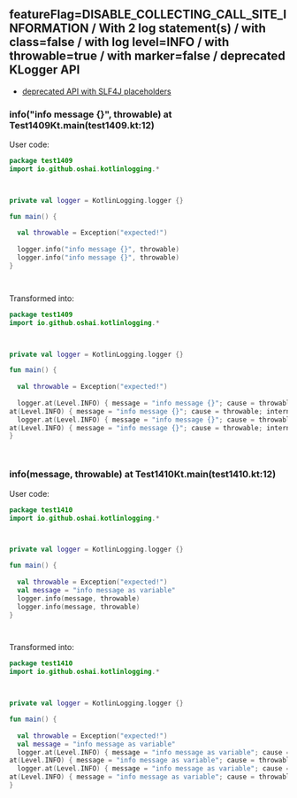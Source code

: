 ## featureFlag=DISABLE_COLLECTING_CALL_SITE_INFORMATION / With 2 log statement(s) / with class=false / with log level=INFO / with throwable=true / with marker=false / deprecated KLogger API

* [deprecated API with SLF4J placeholders](deprecated-slf4j-placeholders.md)

###  info("info message {}", throwable) at Test1409Kt.main(test1409.kt:12)

User code:
```kotlin
package test1409
import io.github.oshai.kotlinlogging.*



private val logger = KotlinLogging.logger {}

fun main() {
  
  val throwable = Exception("expected!")
  
  logger.info("info message {}", throwable)
  logger.info("info message {}", throwable)
}




```
  
Transformed into:
```kotlin
package test1409
import io.github.oshai.kotlinlogging.*



private val logger = KotlinLogging.logger {}

fun main() {
  
  val throwable = Exception("expected!")
  
  logger.at(Level.INFO) { message = "info message {}"; cause = throwable; internalCompilerData = KLoggingEventBuilder.InternalCompilerData(messageTemplate = ""info message {}"")
at(Level.INFO) { message = "info message {}"; cause = throwable; internalCompilerData = KLoggingEventBuilder.InternalCompilerData(messageTemplate = ""info message {}"")
  logger.at(Level.INFO) { message = "info message {}"; cause = throwable; internalCompilerData = KLoggingEventBuilder.InternalCompilerData(messageTemplate = ""info message {}"")
at(Level.INFO) { message = "info message {}"; cause = throwable; internalCompilerData = KLoggingEventBuilder.InternalCompilerData(messageTemplate = ""info message {}"")
}




```

###  info(message, throwable) at Test1410Kt.main(test1410.kt:12)

User code:
```kotlin
package test1410
import io.github.oshai.kotlinlogging.*



private val logger = KotlinLogging.logger {}

fun main() {
  
  val throwable = Exception("expected!")
  val message = "info message as variable"
  logger.info(message, throwable)
  logger.info(message, throwable)
}




```
  
Transformed into:
```kotlin
package test1410
import io.github.oshai.kotlinlogging.*



private val logger = KotlinLogging.logger {}

fun main() {
  
  val throwable = Exception("expected!")
  val message = "info message as variable"
  logger.at(Level.INFO) { message = "info message as variable"; cause = throwable; internalCompilerData = KLoggingEventBuilder.InternalCompilerData(messageTemplate = "message")
at(Level.INFO) { message = "info message as variable"; cause = throwable; internalCompilerData = KLoggingEventBuilder.InternalCompilerData(messageTemplate = "message")
  logger.at(Level.INFO) { message = "info message as variable"; cause = throwable; internalCompilerData = KLoggingEventBuilder.InternalCompilerData(messageTemplate = "message")
at(Level.INFO) { message = "info message as variable"; cause = throwable; internalCompilerData = KLoggingEventBuilder.InternalCompilerData(messageTemplate = "message")
}




```
